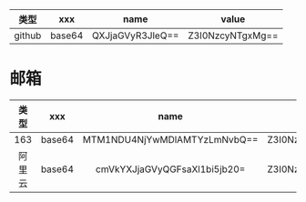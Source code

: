 |  类型  |  xxx   |       name       |      value       |
| :----: | :----: | :--------------: | :--------------: |
| github | base64 | QXJjaGVyR3JleQ== | Z3I0NzcyNTgxMg== |

# 邮箱

|  类型  |  xxx   |             name             |      value       |
| :----: | :----: | :--------------------------: | :--------------: |
|  163   | base64 | MTM1NDU4NjYwMDlAMTYzLmNvbQ== | Z3I0NzcyNTgxMg== |
| 阿里云 | base64 | cmVkYXJjaGVyQGFsaXl1bi5jb20= | Z3I0NzcyNTgxMg== |
